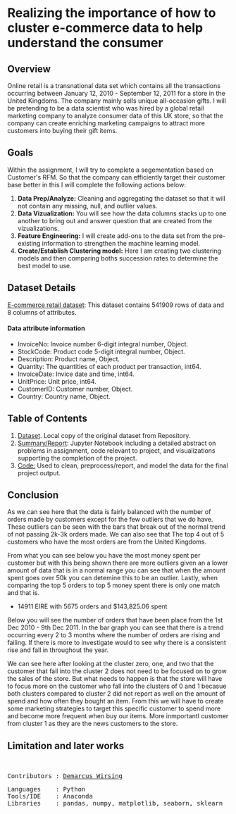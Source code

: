 # Realizing the importance of how to cluster e-commerce data to help understand the consumer

## Overview

Online retail is a transnational data set which contains all the transactions occurring between January 12, 2010 - September 12, 2011 for a store in the United Kingdoms. The company mainly sells unique all-occasion gifts. I will be pretending to be a data scientist who was hired by a global retail marketing company to analyze consumer data of this UK store, so that the company can create enriching marketing campaigns to attract more customers into buying their gift items. 

## Goals

Within the assignment, I will try to complete a segementation based on Customer's RFM. So that the company can efficiently target their customer base better in this I will complete the following actions below:
<ol>
  <li><b>Data Prep/Analyze:</b> Cleaning and aggregating the dataset so that it will not contain any missing, null, and outlier values.</li>
  <li><b>Data Vizualization:</b> You will see how the data columns stacks up to one another to bring out and answer question that are created from the vizualizations.</li>
  <li><b>Feature Engineering:</b> I will create add-ons to the data set from the pre-existing information to strengthen the machine learning model.</li>
  <li><b>Create/Establish Clustering model:</b> Here I am creating two clustering models and then comparing boths succession rates to determine the best model to use.</li>
</ol>

## Dataset Details
<a href=https://github.com/marcusw0602/DataAnalysis-and-Machine-Learning/blob/master/Assignments%26Projects/Clustering/OnlineRetail.csv.zip>E-commerce retail dataset</a>: This dataset contains 541909 rows of data and 8 columns of attributes. 

#### Data attribute information
- InvoiceNo: Invoice number 6-digit integral number, Object.
- StockCode: Product code 5-digit integral number, Object.
- Description: Product name, Object.
- Quantity: The quantities of each product per transaction, int64.
- InvoiceDate: Invice date and time, int64.
- UnitPrice: Unit price, int64.
- CustomerID: Customer number, Object.
- Country: Country name, Object. 

## Table of Contents

<ol>
  <li><a href=https://github.com/marcusw0602/DataAnalysis-and-Machine-Learning/blob/master/Assignments%26Projects/Clustering/OnlineRetail.csv.zip>Dataset</a>. Local copy of the original dataset from Repository.</li>
  <li><a href=https://github.com/marcusw0602/DataAnalysis-and-Machine-Learning/blob/master/Assignments%26Projects/Clustering/Clustering%20ML.ipynb>Summary/Report</a>: Jupyter Notebook including a detailed abstract on problems in assignment, code relevant to project, and visualizations supporting the completion of the project. </li>
  <li> <a href=https://github.com/marcusw0602/DataAnalysis-and-Machine-Learning/blob/master/Assignments%26Projects/Clustering/Code.ipynb>Code:</a> Used to clean, preprocess/report, and model the data for the final project output. </li>
</ol>

## Conclusion
As we can see here that the data is fairly balanced with the number of orders made by customers except for the few outliers that we do have. These outliers can be seen with the bars that break out of the normal trend of not passing 2k-3k orders made. We can also see that The top 4 out of 5 customers who have the most orders are from the United Kingdoms.

From what you can see below you have the most money spent per customer but with this being shown there are more outliers given an a lower amount of data that is in a normal range you can see that when the amount spent goes over 50k you can detemine this to be an outlier. Lastly, when comparing the top 5 orders to top 5 money spent there is only one match and that is.

- 14911 EIRE with 5675 orders and $143,825.06 spent

Below you will see the number of orders that have been place from the 1st Dec 2010 - 9th Dec 2011. In the bar graph you can see that there is a trend occurring every 2 to 3 months where the number of orders are rising and failing. If there is more to investigate would to see why there is a consistent rise and fall in throughout the year.

We can see here after looking at the cluster zero, one, and two that the customer that fail into the cluster 2 does not need to be focused on to grow the sales of the store. But what needs to happen is that the store will have to focus more on the customer who fall into the clusters of 0 and 1 becasue both clusters compared to cluster 2 did not report as well on the amount of spend and how often they bought an item. From this we will have to create some marketing strategies to target this specific customer to spend more and become more frequent when buy our items. More inmportantl customer from cluster 1 as they are the news customers to the store.

## Limitation and later works

<br>
<pre>
Contributors : <a href=https://github.com/marcusw0602>Demarcus Wirsing</a>
</pre>

<pre>
Languages    : Python
Tools/IDE    : Anaconda
Libraries    : pandas, numpy, matplotlib, seaborn, sklearn
</pre>

